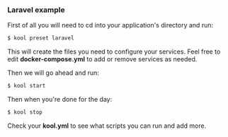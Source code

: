 ### Laravel example

First of all you will need to cd into your application's directory and run:

```bash
$ kool preset laravel
```

This will create the files you need to configure your services. Feel free to edit **docker-compose.yml** to add or remove services as needed.

Then we will go ahead and run:

```bash
$ kool start
```

Then when you're done for the day:

```bash
$ kool stop
```

Check your **kool.yml** to see what scripts you can run and add more.
